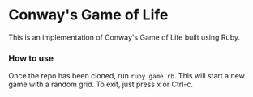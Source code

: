 # Conway's Game of Life


This is an implementation of Conway's Game of Life built using Ruby.


### How to use
Once the repo has been cloned, run `ruby game.rb`. This will start a new game with a random grid. To exit, just press x or Ctrl-c.
